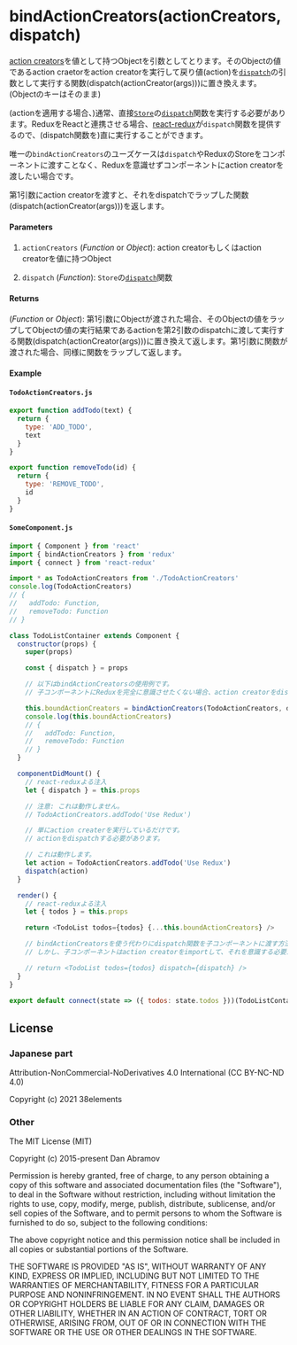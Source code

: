 # bindActionCreators(actionCreators, dispatch)

[action creators](https://japanese-document.github.io/redux/glossary.html#action-creator)を値として持つObjectを引数としてとります。そのObjectの値であるaction craetorをaction creatorを実行して戻り値(action)を[`dispatch`](https://redux.js.org/api/Store#dispatchaction)の引数として実行する関数(dispatch(actionCreator(args)))に置き換えます。(Objectのキーはそのまま)


(actionを適用する場合、)通常、直接[`Store`](https://redux.js.org/api/Store)の[`dispatch`](https://redux.js.org/api/Store#dispatchaction)関数を実行する必要があります。ReduxをReactと連携させる場合、[react-redux](https://github.com/gaearon/react-redux)が`dispatch`関数を提供するので、(dispatch関数を)直に実行することができます。

唯一の`bindActionCreators`のユーズケースは`dispatch`やReduxのStoreをコンポーネントに渡すことなく、Reduxを意識せずコンポーネントにaction creatorを渡したい場合です。

第1引数にaction creatorを渡すと、それをdispatchでラップした関数(dispatch(actionCreator(args)))を返します。

#### Parameters

1. `actionCreators` (_Function_ or _Object_): action creatorもしくはaction creatorを値に持つObject

2. `dispatch` (_Function_): `Store`の[`dispatch`](https://redux.js.org/api/Store#dispatchaction)関数

#### Returns

(_Function_ or _Object_): 第1引数にObjectが渡された場合、そのObjectの値をラップしてObjectの値の実行結果であるactionを第2引数のdispatchに渡して実行する関数(dispatch(actionCreator(args)))に置き換えて返します。第1引数に関数が渡された場合、同様に関数をラップして返します。


#### Example

#### `TodoActionCreators.js`

```js
export function addTodo(text) {
  return {
    type: 'ADD_TODO',
    text
  }
}

export function removeTodo(id) {
  return {
    type: 'REMOVE_TODO',
    id
  }
}
```

#### `SomeComponent.js`

```js
import { Component } from 'react'
import { bindActionCreators } from 'redux'
import { connect } from 'react-redux'

import * as TodoActionCreators from './TodoActionCreators'
console.log(TodoActionCreators)
// {
//   addTodo: Function,
//   removeTodo: Function
// }

class TodoListContainer extends Component {
  constructor(props) {
    super(props)

    const { dispatch } = props

    // 以下はbindActionCreatorsの使用例です。
    // 子コンポーネントにReduxを完全に意識させたくない場合、action creatorをdispatchにbindして子コンポーネントに渡します。

    this.boundActionCreators = bindActionCreators(TodoActionCreators, dispatch)
    console.log(this.boundActionCreators)
    // {
    //   addTodo: Function,
    //   removeTodo: Function
    // }
  }

  componentDidMount() {
    // react-reduxよる注入
    let { dispatch } = this.props

    // 注意: これは動作しません。
    // TodoActionCreators.addTodo('Use Redux')

    // 単にaction createrを実行しているだけです。
    // actionをdispatchする必要があります。

    // これは動作します。
    let action = TodoActionCreators.addTodo('Use Redux')
    dispatch(action)
  }

  render() {
    // react-reduxよる注入
    let { todos } = this.props

    return <TodoList todos={todos} {...this.boundActionCreators} />

    // bindActionCreatorsを使う代わりにdispatch関数を子コンポーネントに渡す方法があります。
    // しかし、子コンポーネントはaction creatorをimportして、それを意識する必要があります。

    // return <TodoList todos={todos} dispatch={dispatch} />
  }
}

export default connect(state => ({ todos: state.todos }))(TodoListContainer)
```

## License

### Japanese part

Attribution-NonCommercial-NoDerivatives 4.0 International (CC BY-NC-ND 4.0)

Copyright (c) 2021 38elements

### Other

The MIT License (MIT)

Copyright (c) 2015-present Dan Abramov

Permission is hereby granted, free of charge, to any person obtaining a copy of this software and associated documentation files (the "Software"), to deal in the Software without restriction, including without limitation the rights to use, copy, modify, merge, publish, distribute, sublicense, and/or sell copies of the Software, and to permit persons to whom the Software is furnished to do so, subject to the following conditions:

The above copyright notice and this permission notice shall be included in all copies or substantial portions of the Software.

THE SOFTWARE IS PROVIDED "AS IS", WITHOUT WARRANTY OF ANY KIND, EXPRESS OR IMPLIED, INCLUDING BUT NOT LIMITED TO THE WARRANTIES OF MERCHANTABILITY, FITNESS FOR A PARTICULAR PURPOSE AND NONINFRINGEMENT. IN NO EVENT SHALL THE AUTHORS OR COPYRIGHT HOLDERS BE LIABLE FOR ANY CLAIM, DAMAGES OR OTHER LIABILITY, WHETHER IN AN ACTION OF CONTRACT, TORT OR OTHERWISE, ARISING FROM, OUT OF OR IN CONNECTION WITH THE SOFTWARE OR THE USE OR OTHER DEALINGS IN THE SOFTWARE.
